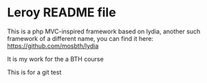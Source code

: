 Leroy README file
======================

This is a php MVC-inspired framework based on lydia, another such framework of a different name, 
you can find it here: https://github.com/mosbth/lydia

It is my work for the a BTH course

This is for a git test
